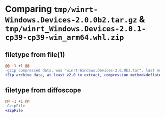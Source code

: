 # Comparing `tmp/winrt-Windows.Devices-2.0.0b2.tar.gz` & `tmp/winrt_Windows.Devices-2.0.1-cp39-cp39-win_arm64.whl.zip`

## filetype from file(1)

```diff
@@ -1 +1 @@
-gzip compressed data, was "winrt-Windows.Devices-2.0.0b2.tar", last modified: Sat Dec  2 18:20:52 2023, max compression
+Zip archive data, at least v2.0 to extract, compression method=deflate
```

## filetype from diffoscope

```diff
@@ -1 +1 @@
-GzipFile
+ZipFile
```

